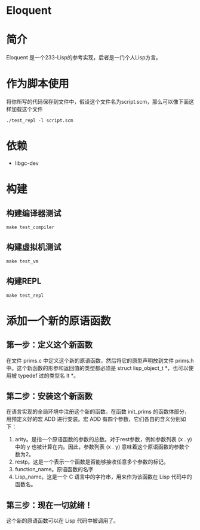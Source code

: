 # Eloquent

# 简介

Eloquent 是一个233-Lisp的参考实现，后者是一门个人Lisp方言。

# 作为脚本使用

将你所写的代码保存到文件中，假设这个文件名为script.scm，那么可以像下面这样加载这个文件

    ./test_repl -l script.scm

# 依赖

* libgc-dev

# 构建

## 构建编译器测试

    make test_compiler

## 构建虚拟机测试

    make test_vm

## 构建REPL

    make test_repl

# 添加一个新的原语函数

## 第一步：定义这个新函数

在文件 prims.c 中定义这个新的原语函数，然后将它的原型声明放到文件 prims.h 中。这个新函数的形参和返回值的类型都必须是 struct lisp\_object\_t *，也可以使用被 typedef 过的类型名 lt *。

## 第二步：安装这个新函数

在语言实现的全局环境中注册这个新的函数。在函数 init\_prims 的函数体部分，用预定义好的宏 ADD 进行安装。宏 ADD 有四个参数，它们各自的含义分别如下：

1. arity。是指一个原语函数的参数的总数。对于rest参数，例如参数列表 (x . y) 中的 y 也被计算在内。因此，参数列表 (x . y) 意味着这个原语函数的参数个数为2。
2. restp。这是一个表示一个函数是否能够接收任意多个参数的标记。
3. function_name。原语函数的名字
4. Lisp_name。这是一个 C 语言中的字符串，用来作为该函数在 Lisp 代码中的函数名。

## 第三步：现在一切就绪！

这个新的原语函数可以在 Lisp 代码中被调用了。
